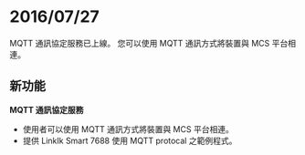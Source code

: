 # 2016/07/27


MQTT 通訊協定服務已上線。 您可以使用 MQTT 通訊方式將裝置與 MCS 平台相連。

## 新功能

**MQTT 通訊協定服務**

* 使用者可以使用 MQTT 通訊方式將裝置與 MCS 平台相連。
* 提供 LinkIk Smart 7688 使用 MQTT protocal 之範例程式。

